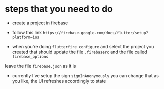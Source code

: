 # steps that you need to do

- create a project in firebase

- follow this link ``https://firebase.google.com/docs/flutter/setup?platform=ios``

- when you're doing ``flutterfire configure`` and select the project you created that should update
  the file ``.firebaserc`` and the file called ``firebase_options``

leave the file ``firebase.json`` as it is

- currently I've setup the sign ``signInAnonymously`` you can change that as you like, the UI
  refreshes accordingly to state
